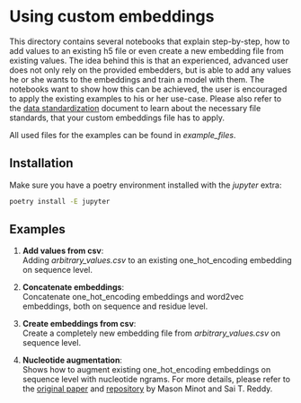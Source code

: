 # Using custom embeddings

This directory contains several notebooks that explain step-by-step, how to add values to an existing h5 file
or even create a new embedding file from existing values. 
The idea behind this is that an experienced, advanced user does not only rely on the provided embedders, but is
able to add any values he or she wants to the embeddings and train a model with them.
The notebooks want to show how this can be achieved, the user is encouraged to apply the existing examples to his
or her use-case.
Please also refer to the [data standardization](../../docs/data_standardization.md#embeddings) 
document to learn about the necessary file standards, that your custom embeddings file has to apply.

All used files for the examples can be found in *example_files*.

## Installation

Make sure you have a poetry environment installed with the *jupyter* extra:
```bash
poetry install -E jupyter
```

## Examples

1. **Add values from csv**:   
Adding *arbitrary_values.csv* to an existing one_hot_encoding embedding on sequence level.   

2. **Concatenate embeddings**:  
Concatenate one_hot_encoding embeddings and word2vec embeddings, both on sequence and residue level.  

3. **Create embeddings from csv**:  
Create a completely new embedding file from *arbitrary_values.csv* on sequence level.  

4. **Nucleotide augmentation**:  
Shows how to augment existing one_hot_encoding embeddings on sequence level with nucleotide ngrams. For more details,
please refer to the [original paper](https://www.biorxiv.org/content/10.1101/2022.03.08.483422v1) 
and [repository](https://github.com/minotm/NTA) by Mason Minot and Sai T. Reddy.

